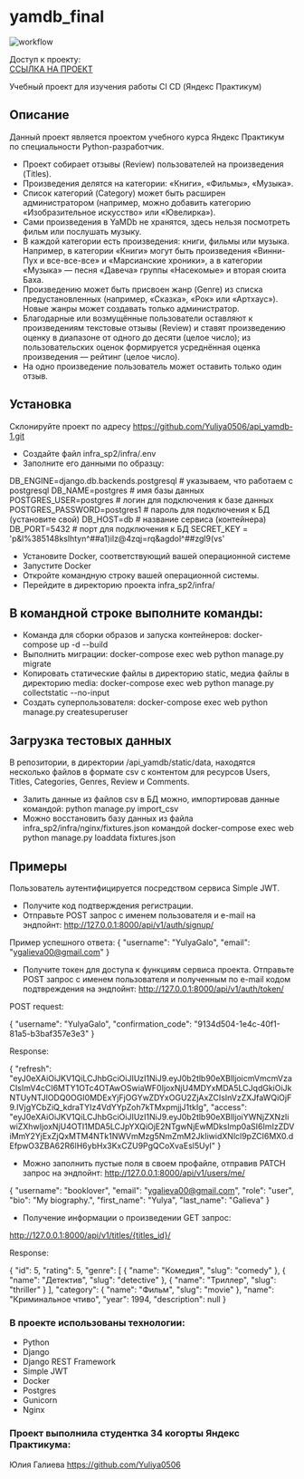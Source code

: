 # yamdb_final
![workflow](https://github.com/Yuliya0506/yamdb_final/actions/workflows/yamdb_workflow.yml/badge.svg?)

Доступ к проекту:  
[ССЫЛКА НА ПРОЕКТ](http://51.250.83.74/admin)


Учебный проект для изучения работы CI CD (Яндекс Практикум)

## Описание
Данный проект является проектом учебного курса Яндекс Практикум по специальности Python-разработчик.

* Проект собирает отзывы (Review) пользователей на произведения (Titles). 
* Произведения делятся на категории: «Книги», «Фильмы», «Музыка». 
* Список категорий (Category) может быть расширен администратором (например, можно добавить категорию «Изобразительное искусство» или «Ювелирка»).
* Сами произведения в YaMDb не хранятся, здесь нельзя посмотреть фильм или послушать музыку.
* В каждой категории есть произведения: книги, фильмы или музыка. Например, в категории «Книги» могут быть произведения «Винни-Пух и все-все-все» и «Марсианские хроники», а в категории «Музыка» — песня «Давеча» группы «Насекомые» и вторая сюита Баха.
* Произведению может быть присвоен жанр (Genre) из списка предустановленных (например, «Сказка», «Рок» или «Артхаус»). Новые жанры может создавать только администратор.
* Благодарные или возмущённые пользователи оставляют к произведениям текстовые отзывы (Review) и ставят произведению оценку в диапазоне от одного до десяти (целое число); из пользовательских оценок формируется усреднённая оценка произведения — рейтинг (целое число). 
* На одно произведение пользователь может оставить только один отзыв.
## Установка
Склонируйте проект по адресу https://github.com/Yuliya0506/api_yamdb-1.git

* Создайте файл infra_sp2/infra/.env
* Заполните его данными по образцу:

DB_ENGINE=django.db.backends.postgresql # указываем, что работаем с postgresql
DB_NAME=postgres # имя базы данных
POSTGRES_USER=postgres # логин для подключения к базе данных
POSTGRES_PASSWORD=postgres1 # пароль для подключения к БД (установите свой)
DB_HOST=db # название сервиса (контейнера)
DB_PORT=5432 # порт для подключения к БД
SECRET_KEY = 'p&l%385148kslhtyn^##a1)ilz@4zqj=rq&agdol^##zgl9(vs'

* Установите Docker, соответствующий вашей операционной системе
* Запустите Docker
* Откройте командную строку вашей операционной системы.
* Перейдите в директорию проекта infra_sp2/infra/

## В командной строке выполните команды:
* Команда для сборки образов и запуска контейнеров:
docker-compose up -d --build
* Выполнить миграции:
docker-compose exec web python manage.py migrate
* Копировать статические файлы в директорию static, медиа файлы в директорию media:
docker-compose exec web python manage.py collectstatic --no-input
* Создать суперпользователя:
docker-compose exec web python manage.py createsuperuser

## Загрузка тестовых данных
В репозитории, в директории /api_yamdb/static/data, находятся несколько файлов в формате csv с контентом для ресурсов Users, Titles, Categories, Genres, Review и Comments.
* Залить данные из файлов csv в БД можно, импортировав данные командой:
python manage.py import_csv
* Можно восстановить базу данных из файла infra_sp2/infra/nginx/fixtures.json командой
docker-compose exec web python manage.py loaddata fixtures.json

## Примеры
Пользователь аутентифицируется посредством сервиса Simple JWT.
* Получите код подтверждения регистрации.
* Отправьте POST запрос с именем пользователя и e-mail на эндпойнт:
http://127.0.0.1:8000/api/v1/auth/signup/

Пример успешного ответа:
{
    "username": "YulyaGalo",
    "email": "ygalieva00@gmail.com"
}

* Получите токен для доступа к функциям сервиса проекта. 
Отправьте POST запрос с именем пользователя и полученным по e-mail кодом подтвреждения на эндпойнт:
http://127.0.0.1:8000/api/v1/auth/token/

POST request:

{
    "username": "YulyaGalo",
    "confirmation_code": "9134d504-1e4c-40f1-81a5-b3baf357e3e3"
}

Response:

{
    "refresh": "eyJ0eXAiOiJKV1QiLCJhbGciOiJIUzI1NiJ9.eyJ0b2tlb90eXBlIjoicmVmcmVzaCIsImV4cCI6MTY1OTc4OTAwOSwiaWF0IjoxNjU4MDYxMDA5LCJqdGkiOiJkNTUyNTJlODQ0OGI0MDExYjFjOGYwZDYxOGU2ZjAxZCIsInVzZXJfaWQiOjF9.IVjgYCbZiQ_kdraTYIz4VdYYpZoh7kTMxpmjjJ1tkIg",
    "access": "eyJ0eXAiOiJKV1QiLCJhbGciOiJIUzI1NiJ9.eyJ0b2tlb90eXBlIjoiYWNjZXNzIiwiZXhwIjoxNjU4OTI1MDA5LCJpYXQiOjE2NTgwNjEwMDksImp0aSI6ImIzZDViMmY2YjExZjQxMTM4NTk1NWVmMzg5NmZmM2JkIiwidXNlcl9pZCI6MX0.dEfpwO3ZBA62R6lH6ybHx3KxCZU9PgQCoXvaEsl5UyI"
}

* Можно заполнить пустые поля в своем профайле, отправив PATCH запрос на эндпойнт:
http://127.0.0.1:8000/api/v1/users/me/

{
    "username": "booklover",
    "email": "ygalieva00@gmail.com",
    "role": "user",
    "bio": "My biography.",
    "first_name": "Yulya",
    "last_name": "Galieva"
}

* Получение информации о произведении GET запрос:

http://127.0.0.1:8000/api/v1/titles/{titles_id}/

Response:

{
    "id": 5,
    "rating": 5,
    "genre": [
        {
            "name": "Комедия",
            "slug": "comedy"
        },
        {
            "name": "Детектив",
            "slug": "detective"
        },
        {
            "name": "Триллер",
            "slug": "thriller"
        }
    ],
    "category": {
        "name": "Фильм",
        "slug": "movie"
    },
    "name": "Криминальное чтиво",
    "year": 1994,
    "description": null
}


### В проекте использованы технологии:
- Python
- Django
- Django REST Framework
- Simple JWT
- Docker
- Postgres
- Gunicorn
- Nginx

### Проект выполнила студентка 34 когорты Яндекс Практикума:
Юлия Галиева     https://github.com/Yuliya0506
